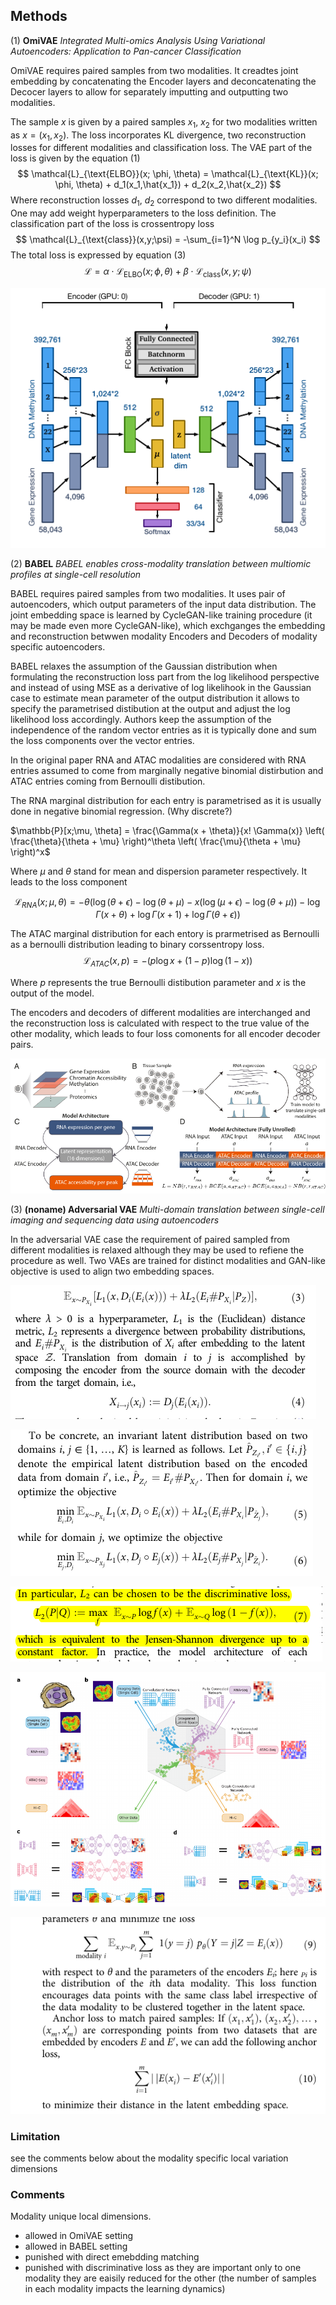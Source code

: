 ## **Methods**

(1) **OmiVAE** *Integrated Multi-omics Analysis Using Variational Autoencoders: Application to Pan-cancer Classification*

OmiVAE requires paired samples from two modalities. It creadtes joint embedding by concatenating the Encoder layers and deconcatenating the Decocer layers to allow for separately imputting and outputting two modalities.

The sample $x$ is given by a paired samples $x_1$, $x_2$ for two modalities written as $x = (x_1, x_2)$. The loss incorporates KL divergence, two reconstruction losses for different modalities and classification loss. The VAE part of the loss is given by the equation (1)
$$
\mathcal{L}_{\text{ELBO}}(x; \phi, \theta) = \mathcal{L}_{\text{KL}}(x; \phi, \theta) + d_1(x_1,\hat{x_1}) + d_2(x_2,\hat{x_2})
$$
Where reconstruction losses $d_1$, $d_2$ correspond to two different modalities. One may add weight hyperparameters to the loss definition. The classification part of the loss is crossentropy loss
$$
\mathcal{L}_{\text{class}}(x,y;\psi) = -\sum_{i=1}^N \log p_{y_i}(x_i)
$$
The total loss is expressed by equation (3)
$$
\mathcal{L}_{} = \alpha \cdot \mathcal{L}_{\text{ELBO}}(x; \phi, \theta) + \beta \cdot \mathcal{L}_{\text{class}}(x,y;\psi)
$$

![alt text](images/OmiVAE-schema.png)

(2) **BABEL** *BABEL enables cross-modality translation between multiomic profiles at single-cell resolution*

BABEL requires paired samples from two modalities. It uses pair of autoencoders, which output parameters of the input data distribution. The joint embedding space is learned by CycleGAN-like training procedure (it may be made even more CycleGAN-like), which exchganges the embedding and reconstruction betwwen modality Encoders and Decoders of modality specific autoencoders.

BABEL relaxes the assumption of the Gaussian distribution when formulating the reconstruction loss part from the log likelihood perspective and instead of using MSE as a derivative of log likelihook in the Gaussian case to estimate mean parameter of the output distribution it allows to specify the parametrised distibution at the output and adjust the log likelihood loss accordingly. Authors keep the assumption of the independence of the random vector entries as it is typically done and sum the loss components over the vector entries.

In the original paper RNA and ATAC modalities are considered with RNA entries assumed to come from marginally negative binomial distirbution and ATAC entries coming from  Bernoulli distibution.

The RNA marginal distribution for each entry is parametrised as it is usually done in negative binomial regression. (Why discrete?)

$\mathbb{P}[x;\mu, \theta] = \frac{\Gamma(x + \theta)}{x! \Gamma(x)} \left( \frac{\theta}{\theta + \mu} \right)^\theta \left( \frac{\mu}{\theta + \mu} \right)^x$

Where $\mu$ and $\theta$ stand for mean and dispersion parameter respectively. It leads to the loss component

$$\mathcal{L}_{RNA}(x; \mu, \theta) = -\theta(\log (\theta + \epsilon) - \log(\theta + \mu) - x (\log (\mu + \epsilon) - \log (\theta + \mu)) - \log\Gamma(x + \theta) + \log\Gamma(x + 1) + \log\Gamma(\theta + \epsilon))$$
<!-- ![alt text](image-3.png) -->

The ATAC marginal distribution for each entory is prarmetrised as Bernoulli as a bernoulli distribution leading to binary corssentropy loss.
$$\mathcal{L}_{ATAC}(x, p) = -(p\log x + (1 - p)\log(1 - x))$$

Where $p$ represents the true Bernoulli distibution parameter and $x$ is the output of the model.
<!-- ![alt text](image-4.png) -->
<!-- ![alt text](image-2.png) -->

The encoders and decoders of different modalities are interchanged and the reconstruction loss is calculated with respect to the true value of the other modality, which leads to four loss comonents for all encoder decoder pairs.

![alt text](images/BABEL-schema.png)

(3) **(noname) Adversarial VAE** *Multi-domain translation between single-cell
imaging and sequencing data using autoencoders*

In the adversarial VAE case the requirement of paired sampled from different modalities is relaxed although they may be used to refiene the procedure as well. Two VAEs are trained for distinct modalities and GAN-like objective is used to align two embedding spaces.

![alt text](images/image-5.png)

![alt text](images/image-6.png)

![alt text](images/image-7.png)

![alt text](images/noname-adv-VAE-schema.png)

![alt text](images/image-8.png)

### Limitation
see the comments below about the modality specific local variation dimensions

### Comments
Modality unique local dimensions.
- allowed in OmiVAE setting
- allowed in BABEL setting
- punished with direct emebdding matching
- punished with discriminative loss as they are important only to one modality they are eaisily reduced for the other (the number of samples in each modality impacts the learning dynamics)